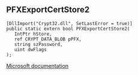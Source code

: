 ## PFXExportCertStore2

```
[DllImport("Crypt32.dll", SetLastError = true)]
public static extern bool PFXExportCertStore2(
   IntPtr hStore,
   ref CRYPT_DATA_BLOB pPFX,
   string szPassword,
   uint dwFlags
);
```

[Microsoft documentation](TODO)
